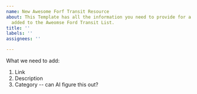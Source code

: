 ```yaml
---
name: New Awesome Forf Transit Resource
about: This Template has all the information you need to provide for a link to be
  added to the Aweomse Ford Transit List.
title: ''
labels: ''
assignees: ''

---
```


What we need to add:
1. Link
2. Description
3. Category -- can AI figure this out?
